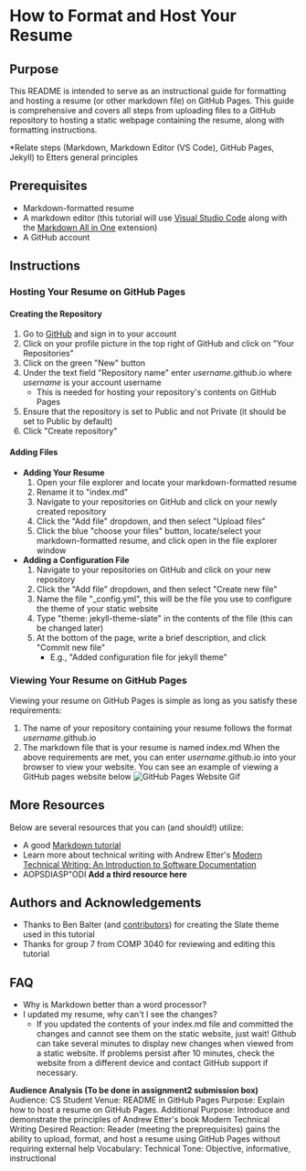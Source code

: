 # How to Format and Host Your Resume

## Purpose
This README is intended to serve as an instructional guide for formatting and 
hosting a resume (or other markdown file) on GitHub Pages. This guide is comprehensive
and covers all steps from uploading files to a GitHub repository to hosting a static
webpage containing the resume, along with formatting instructions.  

*Relate steps (Markdown, Markdown Editor (VS Code), GitHub Pages, Jekyll) to Etters general principles

## Prerequisites
- Markdown-formatted resume
- A markdown editor (this tutorial will use [Visual Studio Code](https://code.visualstudio.com/) along with the [Markdown All in One](https://marketplace.visualstudio.com/items?itemName=yzhang.markdown-all-in-one) extension)
- A GitHub account

## Instructions

### Hosting Your Resume on GitHub Pages

#### Creating the Repository
1. Go to [GitHub](https://github.com/) and sign in to your account
2. Click on your profile picture in the top right of GitHub and click on "Your Repositories"
3. Click on the green "New" button
4. Under the text field "Repository name" enter *username*.github.io where *username* is your account username
    - This is needed for hosting your repository's contents on GitHub Pages
5. Ensure that the repository is set to Public and not Private (it should be set to Public by default)
6. Click "Create repository"

#### Adding Files
- **Adding Your Resume**
    1. Open your file explorer and locate your markdown-formatted resume
    2. Rename it to "index.md"
    3. Navigate to your repositories on GitHub and click on your newly created repository
    4. Click the "Add file" dropdown, and then select "Upload files"
    5. Click the blue "choose your files" button, locate/select your markdown-formatted resume, and click open in the file explorer window
- **Adding a Configuration File**
    1. Navigate to your repositories on GitHub and click on your new repository
    2. Click the "Add file" dropdown, and then select "Create new file"
    3. Name the file "_config.yml", this will be the file you use to configure the theme of your static website
    4. Type "theme: jekyll-theme-slate" in the contents of the file (this can be changed later)
    5. At the bottom of the page, write a brief description, and click "Commit new file"
        - E.g., "Added configuration file for jekyll theme"

### Viewing Your Resume on GitHub Pages
Viewing your resume on GitHub Pages is simple as long as you satisfy these requirements:  
1. The name of your repository containing your resume follows the format *username*.github.io
2. The markdown file that is your resume is named index.md
When the above requirements are met, you can enter *username*.github.io into your browser to view your website. You can see an example of viewing a GitHub pages website below
![GitHub Pages Website Gif](https://i.imgur.com/GXibCNi.gif)

## More Resources
Below are several resources that you can (and should!) utilize:
- A good [Markdown tutorial](https://docs.github.com/en/get-started/writing-on-github/getting-started-with-writing-and-formatting-on-github/basic-writing-and-formatting-syntax)
- Learn more about technical writing with Andrew Etter's [Modern Technical Writing: An Introduction to Software Documentation](https://www.amazon.ca/Modern-Technical-Writing-Introduction-Documentation-ebook/dp/B01A2QL9SS)
- AOPSDIASP"ODI **Add a third resource here**

## Authors and Acknowledgements
- Thanks to Ben Balter (and [contributors](https://github.com/pages-themes/slate/graphs/contributors)) for creating the Slate theme used in this tutorial
- Thanks for group 7 from COMP 3040 for reviewing and editing this tutorial

## FAQ
- Why is Markdown better than a word processor?
- I updated my resume, why can't I see the changes?
    - If you updated the contents of your index.md file and committed the changes and cannot see them on the static website, just wait! 
    Github can take several minutes to display new changes when viewed from a static website. If problems persist after 10 minutes, check the
    website from a different device and contact GitHub support if necessary.

**Audience Analysis (To be done in assignment2 submission box)**
Audience: CS Student
Venue: README in GitHub Pages
Purpose: Explain how to host a resume on GitHub Pages.
Additional Purpose: Introduce and demonstrate the principles of Andrew Etter's book Modern Technical Writing
Desired Reaction: Reader (meeting the preprequisites) gains the ability to upload, format, and host a resume using GitHub Pages without requiring external help
Vocabulary: Technical
Tone: Objective, informative, instructional
